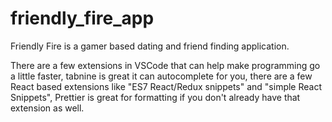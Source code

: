 # friendly_fire_app
Friendly Fire is a gamer based dating and friend finding application.


There are a few extensions in VSCode that can help make programming go a little faster, tabnine is great it can autocomplete for you, there are a few React based extensions like "ES7 React/Redux snippets" and "simple React Snippets", Prettier is great for formatting if you don't already have that extension as well. 

